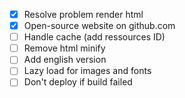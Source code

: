 - [x] Resolve problem render html
- [x] Open-source website on github.com
- [ ] Handle cache (add ressources ID)
- [ ] Remove html minify
- [ ] Add english version
- [ ] Lazy load for images and fonts
- [ ] Don't deploy if build failed
